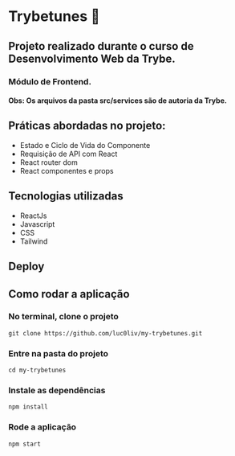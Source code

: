 # Trybetunes :musical_note:

## Projeto realizado durante o curso de Desenvolvimento Web da Trybe.
### Módulo de Frontend.
#### Obs: Os arquivos da pasta <b>src/services</b> são de autoria da Trybe.

## Práticas abordadas no projeto:
- Estado e Ciclo de Vida do Componente
- Requisição de API com React
- React router dom
- React componentes e props
## Tecnologias utilizadas
- ReactJs
- Javascript
- CSS
- Tailwind

## Deploy

## Como rodar a aplicação

### No terminal, clone o projeto
`git clone https://github.com/luc0liv/my-trybetunes.git`

### Entre na pasta do projeto
`cd my-trybetunes`

### Instale as dependências
`npm install`

### Rode a aplicação
`npm start`
<!-- Olá, Tryber!
Esse é apenas um arquivo inicial para o README do seu projeto.
É essencial que você preencha esse documento por conta própria, ok?
Não deixe de usar nossas dicas de escrita de README de projetos, e deixe sua criatividade brilhar!
:warning: IMPORTANTE: você precisa deixar nítido:
- quais arquivos/pastas foram desenvolvidos por você; 
- quais arquivos/pastas foram desenvolvidos por outra pessoa estudante;
- quais arquivos/pastas foram desenvolvidos pela Trybe.
-->
